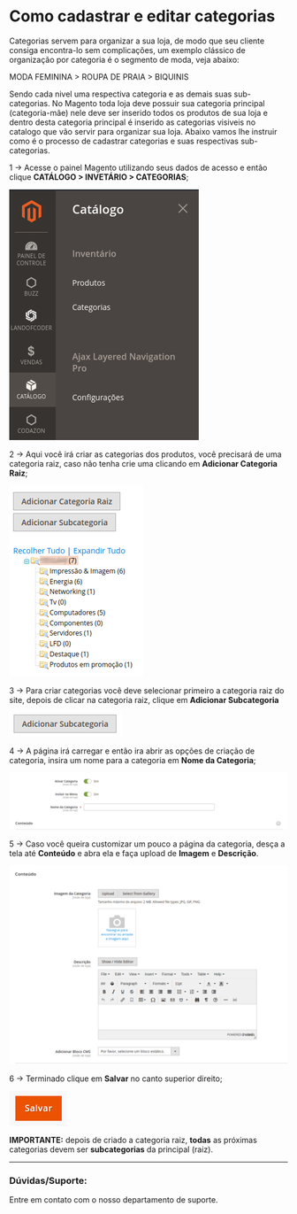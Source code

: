 # Como cadastrar e editar categorias

Categorias servem para organizar a sua loja, de modo que seu cliente consiga encontra-lo sem complicações, um exemplo clássico de organização por categoria é o segmento de moda, veja abaixo:

MODA FEMININA > ROUPA DE PRAIA > BIQUINIS

Sendo cada nivel uma respectiva categoria e as demais suas sub-categorias. No Magento toda loja deve possuir sua categoria principal (categoria-mãe) nele deve ser inserido todos os produtos de sua loja e dentro desta categoria principal é inserido as categorias visiveis no catalogo que vão servir para organizar sua loja. Abaixo vamos lhe instruir como é o processo de cadastrar categorias e suas respectivas sub-categorias.

1 -> Acesse o painel Magento utilizando seus dados de acesso e então clique **CATÁLOGO > INVETÁRIO > CATEGORIAS**;

![categoria](https://github.com/Oficina-do-Dev/Tutoriais/blob/main/Magento_2/035%20-%20Como%20cadastrar%20e%20editar%20categorias/images/image1.png)

2 -> Aqui você irá criar as categorias dos produtos, você precisará de uma categoria raiz, caso não tenha crie uma clicando em **Adicionar Categoria Raiz**;

![categoria](https://github.com/Oficina-do-Dev/Tutoriais/blob/main/Magento_2/035%20-%20Como%20cadastrar%20e%20editar%20categorias/images/image2.png)

3 -> Para criar categorias você deve selecionar primeiro a categoria raiz do site, depois de clicar na categoria raiz, clique em **Adicionar Subcategoria**

![categoria](https://github.com/Oficina-do-Dev/Tutoriais/blob/main/Magento_2/035%20-%20Como%20cadastrar%20e%20editar%20categorias/images/image3.png)

4 -> A página irá carregar e então ira abrir as opções de criação de categoria, insira um nome para a categoria em **Nome da Categoria**;

![categoria](https://github.com/Oficina-do-Dev/Tutoriais/blob/main/Magento_2/035%20-%20Como%20cadastrar%20e%20editar%20categorias/images/image4.png)

5 -> Caso você queira customizar um pouco a página da categoria, desça a tela até **Conteúdo** e abra ela e faça upload de **Imagem** e **Descrição**.

![categoria](https://github.com/Oficina-do-Dev/Tutoriais/blob/main/Magento_2/035%20-%20Como%20cadastrar%20e%20editar%20categorias/images/image5.png)

6 -> Terminado clique em **Salvar** no canto superior direito;

![categoria](https://github.com/Oficina-do-Dev/Tutoriais/blob/main/Magento_2/035%20-%20Como%20cadastrar%20e%20editar%20categorias/images/image6.png)

**IMPORTANTE:** depois de criado a categoria raiz, **todas** as próximas categorias devem ser **subcategorias** da principal (raiz).

<hr>

### Dúvidas/Suporte:
Entre em contato com o nosso departamento de suporte.